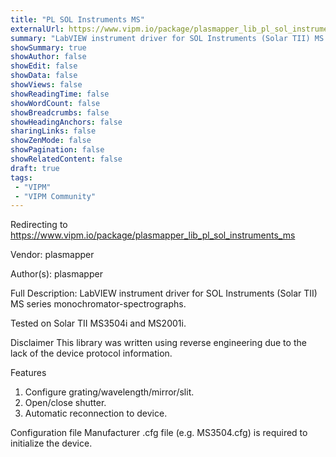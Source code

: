 ```yaml
---
title: "PL SOL Instruments MS"
externalUrl: https://www.vipm.io/package/plasmapper_lib_pl_sol_instruments_ms
summary: "LabVIEW instrument driver for SOL Instruments (Solar TII) MS series monochromator-spectrographs."
showSummary: true
showAuthor: false
showEdit: false
showData: false
showViews: false
showReadingTime: false
showWordCount: false
showBreadcrumbs: false
showHeadingAnchors: false
sharingLinks: false
showZenMode: false
showPagination: false
showRelatedContent: false
draft: true
tags:
 - "VIPM"
 - "VIPM Community"
---
```


Redirecting to https://www.vipm.io/package/plasmapper_lib_pl_sol_instruments_ms

Vendor: plasmapper

Author(s): plasmapper
 
Full Description:
LabVIEW instrument driver for SOL Instruments (Solar TII) MS series monochromator-spectrographs.

Tested on Solar TII MS3504i and MS2001i.

Disclaimer
This library was written using reverse engineering due to the lack of the device protocol information.

Features
1. Configure grating/wavelength/mirror/slit.
2. Open/close shutter.
3. Automatic reconnection to device.

Configuration file
Manufacturer .cfg file (e.g. MS3504.cfg) is required to initialize the device.